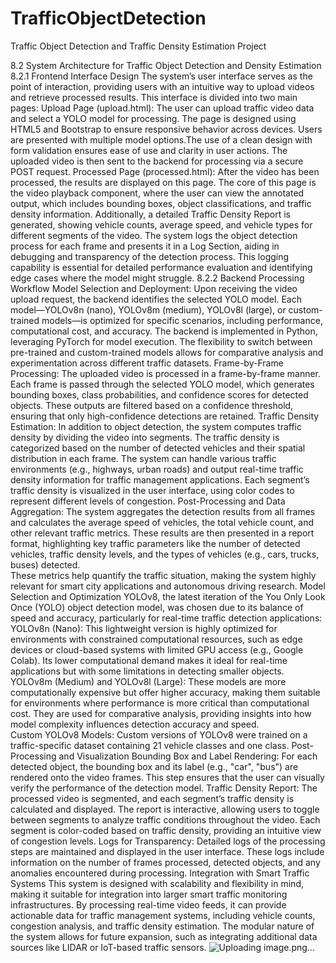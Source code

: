 # TrafficObjectDetection
Traffic Object Detection and Traffic Density Estimation Project

8.2	System Architecture for Traffic Object Detection and Density Estimation
8.2.1	Frontend Interface Design
  The system’s user interface serves as the point of interaction, providing users with an intuitive way to upload videos and retrieve processed results. This interface is divided into two main pages:
  Upload Page (upload.html): The user can upload traffic video data and select a YOLO model for processing. The page is designed using HTML5 and Bootstrap to ensure responsive behavior across devices. Users are presented with multiple model options.The use of a clean design with form validation ensures ease of use and clarity in user actions. The uploaded video is then sent to the backend for processing via a secure POST request.
  Processed Page (processed.html): After the video has been processed, the results are displayed on this page. The core of this page is the video playback component, where the user can view the annotated output, which includes bounding boxes, object classifications, and traffic density information. Additionally, a detailed Traffic Density Report is generated, showing vehicle counts, average speed, and vehicle types for different segments of the video. The system logs the object detection process for each frame and presents it in a Log Section, aiding in debugging and transparency of the detection process. This logging capability is essential for detailed performance evaluation and identifying edge cases where the model might struggle.
8.2.2	Backend Processing Workflow
  Model Selection and Deployment: Upon receiving the video upload request, the backend identifies the selected YOLO model. Each model—YOLOv8n (nano), YOLOv8m (medium), YOLOv8l (large), or custom-trained models—is optimized for specific scenarios, including performance, computational cost, and accuracy. The backend is implemented in Python, leveraging PyTorch for model execution. The flexibility to switch between pre-trained and custom-trained models allows for comparative analysis and experimentation across different traffic datasets.
  Frame-by-Frame Processing: The uploaded video is processed in a frame-by-frame manner. Each frame is passed through the selected YOLO model, which generates bounding boxes, class probabilities, and confidence scores for detected objects. These outputs are filtered based on a confidence threshold, ensuring that only high-confidence detections are retained.
  Traffic Density Estimation: In addition to object detection, the system computes traffic density by dividing the video into segments. The traffic density is categorized based on the number of detected vehicles and their spatial distribution in each frame. The system can handle various traffic environments (e.g., highways, urban roads) and output real-time traffic density information for traffic management applications. Each segment’s traffic density is visualized in the user interface, using color codes to represent different levels of congestion.
  Post-Processing and Data Aggregation: The system aggregates the detection results from all frames and calculates the average speed of vehicles, the total vehicle count, and other relevant traffic metrics. These results are then presented in a report format, highlighting key traffic parameters like the number of detected vehicles, traffic density levels, and the types of vehicles (e.g., cars, trucks, buses) detected.     
  These metrics help quantify the traffic situation, making the system highly relevant for smart city applications and autonomous driving research.
  Model Selection and Optimization
  YOLOv8, the latest iteration of the You Only Look Once (YOLO) object detection model, was chosen due to its balance of speed and accuracy, particularly for real-time traffic detection applications:
  YOLOv8n (Nano): This lightweight version is highly optimized for environments with constrained computational resources, such as edge devices or cloud-based systems with limited GPU access (e.g., Google Colab). Its lower computational demand makes it ideal for real-time applications but with some limitations in detecting smaller objects.
  YOLOv8m (Medium) and YOLOv8l (Large): These models are more computationally expensive but offer higher accuracy, making them suitable for environments where performance is more critical than computational cost. They are used for comparative analysis, providing insights into how model complexity influences detection accuracy and speed.  
  Custom YOLOv8 Models: Custom versions of YOLOv8 were trained on a traffic-specific dataset containing 21 vehicle classes and one class. 
 Post-Processing and Visualization
  Bounding Box and Label Rendering: For each detected object, the bounding box and its label (e.g., "car", "bus") are rendered onto the video frames. This step ensures that the user can visually verify the performance of the detection model.
  Traffic Density Report: The processed video is segmented, and each segment’s traffic density is calculated and displayed. The report is interactive, allowing users to toggle between segments to analyze traffic conditions throughout the video. Each segment is color-coded based on traffic density, providing an intuitive view of congestion levels.
  Logs for Transparency: Detailed logs of the processing steps are maintained and displayed in the user interface. These logs include information on the number of frames processed, detected objects, and any anomalies encountered during processing.
Integration with Smart Traffic Systems
  This system is designed with scalability and flexibility in mind, making it suitable for integration into larger smart traffic monitoring infrastructures. By processing real-time video feeds, it can provide actionable data for traffic management systems, including vehicle counts, congestion analysis, and traffic density estimation. The modular nature of the system allows for future expansion, such as integrating additional data sources like LIDAR or IoT-based traffic sensors.
![Uploading image.png…]()
